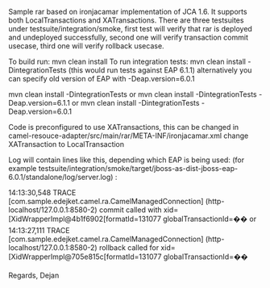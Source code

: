 Sample rar based on ironjacamar implementation of JCA 1.6. It supports both LocalTransactions and XATransactions.
There are three testsuites under testsuite/integration/smoke, first test will verify that rar is deployed and undeployed successfully, second one will verify transaction commit usecase, third one will verify rollback usecase.

To build run: mvn clean install
To run integration tests: mvn clean install -DintegrationTests (this would run tests against EAP 6.1.1) alternatively you can specify old version of EAP with -Deap.version=6.0.1

mvn clean install -DintegrationTests or mvn clean install -DintegrationTests -Deap.version=6.1.1
or
mvn clean install -DintegrationTests -Deap.version=6.0.1

Code is preconfigured to use XATransactions, this can be changed in camel-resouce-adapter/src/main/rar/META-INF/ironjacamar.xml
change <transaction-support>XATransaction</transaction-support> to <transaction-support>LocalTransaction</transaction-support>

Log will contain lines like this, depending which EAP is being used: (for example testsuite/integration/smoke/target/jboss-as-dist-jboss-eap-6.0.1/standalone/log/server.log) :

14:13:30,548 TRACE [com.sample.edejket.camel.ra.CamelManagedConnection] (http-localhost/127.0.0.1:8580-2) commit called with xid=[XidWrapperImpl@4b1f6902[formatId=131077 globalTransactionId=��
or
14:13:27,111 TRACE [com.sample.edejket.camel.ra.CamelManagedConnection] (http-localhost/127.0.0.1:8580-2) rollback called for xid=[XidWrapperImpl@705e815c[formatId=131077 globalTransactionId=��

Regards,
Dejan
